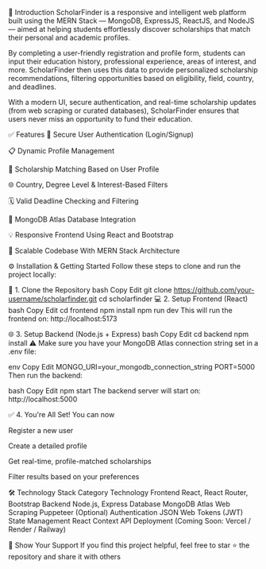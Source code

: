👋 Introduction
ScholarFinder is a responsive and intelligent web platform built using the MERN Stack — MongoDB, ExpressJS, ReactJS, and NodeJS — aimed at helping students effortlessly discover scholarships that match their personal and academic profiles.

By completing a user-friendly registration and profile form, students can input their education history, professional experience, areas of interest, and more. ScholarFinder then uses this data to provide personalized scholarship recommendations, filtering opportunities based on eligibility, field, country, and deadlines.

With a modern UI, secure authentication, and real-time scholarship updates (from web scraping or curated databases), ScholarFinder ensures that users never miss an opportunity to fund their education.

✅ Features
🔐 Secure User Authentication (Login/Signup)

📋 Dynamic Profile Management

🎯 Scholarship Matching Based on User Profile

🌐 Country, Degree Level & Interest-Based Filters

🗓️ Valid Deadline Checking and Filtering

💾 MongoDB Atlas Database Integration

💡 Responsive Frontend Using React and Bootstrap

🧠 Scalable Codebase With MERN Stack Architecture

⚙️ Installation & Getting Started
Follow these steps to clone and run the project locally:

🔽 1. Clone the Repository
bash
Copy
Edit
git clone https://github.com/your-username/scholarfinder.git
cd scholarfinder
💻 2. Setup Frontend (React)
bash
Copy
Edit
cd frontend
npm install
npm run dev
This will run the frontend on: http://localhost:5173

🌐 3. Setup Backend (Node.js + Express)
bash
Copy
Edit
cd backend
npm install
⚠️ Make sure you have your MongoDB Atlas connection string set in a .env file:

env
Copy
Edit
MONGO_URI=your_mongodb_connection_string
PORT=5000
Then run the backend:

bash
Copy
Edit
npm start
The backend server will start on: http://localhost:5000

✅ 4. You're All Set!
You can now

Register a new user

Create a detailed profile

Get real-time, profile-matched scholarships

Filter results based on your preferences

🛠️ Technology Stack
Category	Technology
Frontend	React, React Router, Bootstrap
Backend	Node.js, Express
Database	MongoDB Atlas
Web Scraping	Puppeteer (Optional)
Authentication	JSON Web Tokens (JWT)
State Management	React Context API
Deployment	(Coming Soon: Vercel / Render / Railway)

🌟 Show Your Support
If you find this project helpful, feel free to star ⭐ the repository and share it with others
